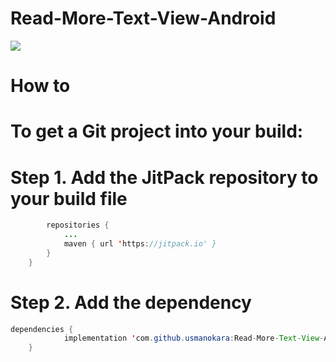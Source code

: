 # Read-More-Text-View-Android
[![](https://jitpack.io/v/usmanokara/Read-More-Text-View-Android.svg)](https://jitpack.io/#usmanokara/Read-More-Text-View-Android)

# How to
# To get a Git project into your build:

# Step 1. Add the JitPack repository to your build file

```java allprojects {
		repositories {
			...
			maven { url 'https://jitpack.io' }
		}
	}
  ```
# Step 2. Add the dependency
```java  
dependencies {
	        implementation 'com.github.usmanokara:Read-More-Text-View-Android:Tag'
	}
```
